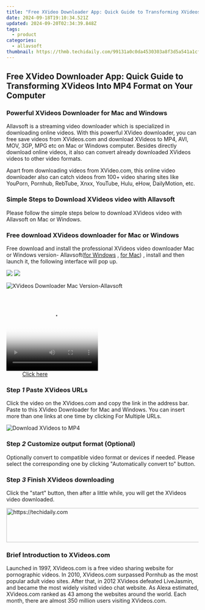 ```yaml
---
title: "Free XVideo Downloader App: Quick Guide to Transforming XVideos Into MP4 Format on Your Computer"
date: 2024-09-18T19:10:34.521Z
updated: 2024-09-20T02:34:39.848Z
tags:
  - product
categories:
  - allavsoft
thumbnail: https://thmb.techidaily.com/99131a0c0da4530303a8f3d5a541a1cf2cb9af3e3d24fd391ca764cff18f1395.jpg
---
```


## Free XVideo Downloader App: Quick Guide to Transforming XVideos Into MP4 Format on Your Computer

### Powerful XVideos Downloader for Mac and Windows

Allavsoft is a streaming video downloader which is specialized in downloading online videos. With this powerful XVideo downloader, you can free save videos from XVideos.com and download XVideos to MP4, AVI, MOV, 3GP, MPG etc on Mac or Windows computer. Besides directly download online videos, it also can convert already downloaded XVideos videos to other video formats.

Apart from downloading videos from XVideo.com, this online video downloader also can catch videos from 100+ video sharing sites like YouPorn, Pornhub, RebTube, Xnxx, YouTube, Hulu, eHow, DailyMotion, etc.

### Simple Steps to Download XVideos video with Allavsoft

Please follow the simple steps below to download XVideos video with Allavsoft on Mac or Windows.

### Free download XVideos downloader for Mac or Windows

Free download and install the professional XVideos video downloader Mac or Windows version- Allavsoft([for Windows](https://tools.techidaily.com/allavsoft/products/) , [for Mac](https://tools.techidaily.com/allavsoft/products/)) , install and then launch it, the following interface will pop up.

[![](https://www.allavsoft.com/how-to/../images/how-to/free-download-win.jpg)](https://tools.techidaily.com/allavsoft/products/) [![](https://www.allavsoft.com/how-to/../images/how-to/free-download-mac.jpg)](https://tools.techidaily.com/allavsoft/products/)

![XVideos Downloader Mac Version-Allavsoft](https://www.allavsoft.com/how-to/../images/allavsoft-mac/screen-shot-600.jpg)

<!-- affiliate ads begin -->
<span id="1912746">
					<video width="240" height="200" style="cursor:pointer"
           poster="//a.impactradius-go.com/display-clicktoplayimage/1912746.png"
           onclick="if(!this.playClicked){this.play();this.setAttribute('controls',true);this.playClicked=true;}">
	   <source src="//a.impactradius-go.com/display-ad/20231-1912746">
	   <img src="//a.impactradius-go.com/display-clicktoplayimage/1912746.png" style="border: none; height: 100%; width: 100%; object-fit: contain">
	</video>
	<div style="width:150px;text-align:center"><a href="javascript:window.open(decodeURIComponent('https%3A%2F%2Fmindmanager.sjv.io%2Fc%2F5597632%2F1912746%2F20231'), '_blank');void(0);">Click here</a></div>
</span>
<img height="0" width="0" src="https://imp.pxf.io/i/5597632/1912746/20231" style="position:absolute;visibility:hidden;" border="0" />
<!-- affiliate ads end -->

### Step _1_ Paste XVideos URLs

Click the video on the XVidoes.com and copy the link in the address bar. Paste to this XVideo Downloader for Mac and Windows. You can insert more than one links at one time by clicking For Multiple URLs.

![Download XVideos to MP4](https://www.allavsoft.com/how-to/../images/how-to/xvideos-downloader-free-download/download-xvideos-to-mp4.jpg)

### Step _2_ Customize output format (Optional)

Optionally convert to compatible video format or devices if needed. Please select the corresponding one by clicking "Automatically convert to" button.

### Step _3_ Finish XVideos downloading

Click the "start" button, then after a little while, you will get the XVideos video downloaded.

<!-- affiliate ads begin -->
<a href="https://appsumo.8odi.net/c/5597632/2123749/7443" target="_top" id="2123749">
  <img src="//a.impactradius-go.com/display-ad/7443-2123749" border="0" alt="https://techidaily.com" width="728" height="90"/>
</a>
<img height="0" width="0" src="https://appsumo.8odi.net/i/5597632/2123749/7443" style="position:absolute;visibility:hidden;" border="0" />
<!-- affiliate ads end -->

### Brief Introduction to XVideos.com

Launched in 1997, XVideos.com is a free video sharing website for pornographic videos. In 2010, XVideos.com surpassed Pornhub as the most popular adult video sites. After that, in 2012 XVideos defeated LiveJasmin, and became the most widely visited video chat website. As Alexa estimated, XVideos.com ranked as 43 among the websites around the world. Each month, there are almost 350 million users visiting XVideos.com.

<ins class="adsbygoogle"
     style="display:block"
     data-ad-format="autorelaxed"
     data-ad-client="ca-pub-7571918770474297"
     data-ad-slot="1223367746"></ins>

<ins class="adsbygoogle"
     style="display:block"
     data-ad-client="ca-pub-7571918770474297"
     data-ad-slot="8358498916"
     data-ad-format="auto"
     data-full-width-responsive="true"></ins>
